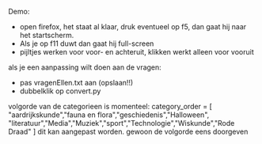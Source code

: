 Demo: 
- open firefox, het staat al klaar, druk eventueel op f5, dan gaat hij naar het startscherm.
- Als je op f11 duwt dan gaat hij full-screen
- pijltjes werken voor voor- en achteruit, klikken werkt alleen voor vooruit

als je een aanpassing wilt doen aan de vragen:
- pas vragenEllen.txt aan (opslaan!!)
- dubbelklik op convert.py

volgorde van de categorieen is momenteel:
category_order = [
"aardrijkskunde","fauna en flora","geschiedenis","Halloween",
"literatuur","Media","Muziek","sport","Technologie","Wiskunde","Rode Draad"
]
dit kan aangepast worden. gewoon de volgorde eens doorgeven